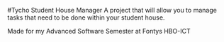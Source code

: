 #Tycho Student House Manager
A project that will allow you to manage tasks that need to be done within your student house.

Made for my Advanced Software Semester at Fontys HBO-ICT
